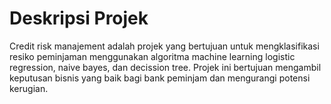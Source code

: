 # Deskripsi Projek
Credit risk manajement adalah projek yang bertujuan untuk mengklasifikasi resiko peminjaman menggunakan algoritma machine learning logistic regression, naive bayes, dan decission tree. Projek ini bertujuan mengambil keputusan bisnis yang baik bagi bank peminjam dan mengurangi potensi kerugian.
